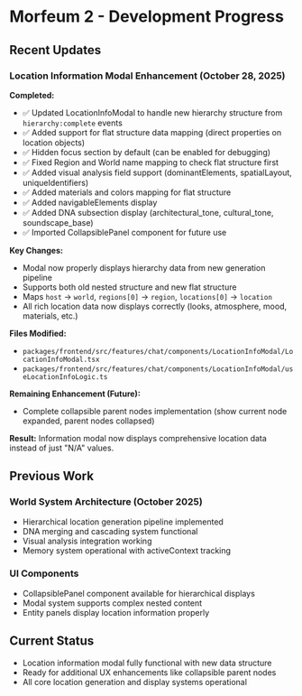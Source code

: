 # Morfeum 2 - Development Progress

## Recent Updates

### Location Information Modal Enhancement (October 28, 2025)

**Completed:**
- ✅ Updated LocationInfoModal to handle new hierarchy structure from `hierarchy:complete` events
- ✅ Added support for flat structure data mapping (direct properties on location objects)
- ✅ Hidden focus section by default (can be enabled for debugging)
- ✅ Fixed Region and World name mapping to check flat structure first
- ✅ Added visual analysis field support (dominantElements, spatialLayout, uniqueIdentifiers)
- ✅ Added materials and colors mapping for flat structure
- ✅ Added navigableElements display
- ✅ Added DNA subsection display (architectural_tone, cultural_tone, soundscape_base)
- ✅ Imported CollapsiblePanel component for future use

**Key Changes:**
- Modal now properly displays hierarchy data from new generation pipeline
- Supports both old nested structure and new flat structure
- Maps `host` → `world`, `regions[0]` → `region`, `locations[0]` → `location`
- All rich location data now displays correctly (looks, atmosphere, mood, materials, etc.)

**Files Modified:**
- `packages/frontend/src/features/chat/components/LocationInfoModal/LocationInfoModal.tsx`
- `packages/frontend/src/features/chat/components/LocationInfoModal/useLocationInfoLogic.ts`

**Remaining Enhancement (Future):**
- Complete collapsible parent nodes implementation (show current node expanded, parent nodes collapsed)

**Result:**
Information modal now displays comprehensive location data instead of just "N/A" values.

## Previous Work

### World System Architecture (October 2025)
- Hierarchical location generation pipeline implemented
- DNA merging and cascading system functional
- Visual analysis integration working
- Memory system operational with activeContext tracking

### UI Components
- CollapsiblePanel component available for hierarchical displays
- Modal system supports complex nested content
- Entity panels display location information properly

## Current Status
- Location information modal fully functional with new data structure
- Ready for additional UX enhancements like collapsible parent nodes
- All core location generation and display systems operational

